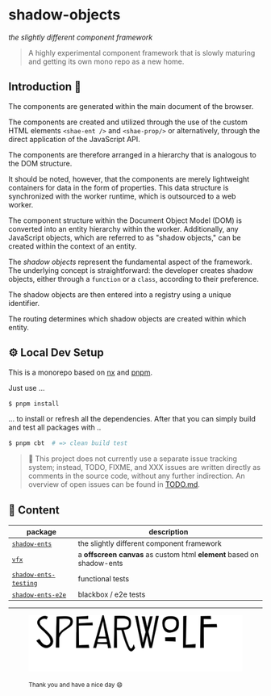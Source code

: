 # shadow-objects

*the slightly different component framework*

> A highly experimental component framework that is slowly maturing and getting its own mono repo as a new home.

## Introduction 👀

The components are generated within the main document of the browser.

The components are created and utilized through the use of the custom HTML elements `<shae-ent />` and `<shae-prop/>` or alternatively, through the direct application of the JavaScript API.

The components are therefore arranged in a hierarchy that is analogous to the DOM structure.

It should be noted, however, that the components are merely lightweight containers for data in the form of properties.
This data structure is synchronized with the worker runtime, which is outsourced to a web worker. 

The component structure within the Document Object Model (DOM) is converted into an entity hierarchy within the worker. Additionally, any JavaScript objects, which are referred to as "shadow objects," can be created within the context of an entity.

The *shadow objects* represent the fundamental aspect of the framework. The underlying concept is straightforward: the developer creates shadow objects, either through a `function` or a `class`, according to their preference.

The shadow objects are then entered into a registry using a unique identifier.

The routing determines which shadow objects are created within which entity.


## ⚙️ Local Dev Setup

This is a monorepo based on [nx](https://nx.dev/) and [pnpm](https://pnpm.io/).


Just use ...

```sh
$ pnpm install
```

... to install or refresh all the dependencies. After that you can simply build and test all packages with ..

```sh
$ pnpm cbt  # => clean build test
```

> 🔎 This project does not currently use a separate issue tracking system; instead, TODO, FIXME, and XXX issues are written directly as comments in the source code, without any further indirection.
> An overview of open issues can be found in [TODO.md](TODO.md).

## 📖 Content

| package | description |
|-|-|
| [`shadow-ents`](packages/shadow-ents/) | the slightly different component framework |
| [`vfx`](packages/vfx/) | a **offscreen canvas** as custom html **element** based on shadow-ents |
| [`shadow-ents-testing`](packages/shadow-ents-testing/) | functional tests |
| [`shadow-ents-e2e`](packages/shadow-ents-e2e/) | blackbox / e2e tests |

---

<figure>

![spearwolf](spearwolf.svg)

<figcaption><small>Thank you and have a nice day 😄</small></figcaption>
</figure>
